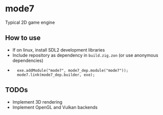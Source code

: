 # mode7
Typical 2D game engine

## How to use
- If on linux, install SDL2 development libraries
- Include repository as dependency in `build.zig.zon` (or use anonymous dependencies)
- ```zig
    exe.addModule("mode7", mode7_dep.module("mode7"));
    mode7.link(mode7_dep.builder, exe);

## TODOs
- Implement 3D rendering
- Implement OpenGL and Vulkan backends